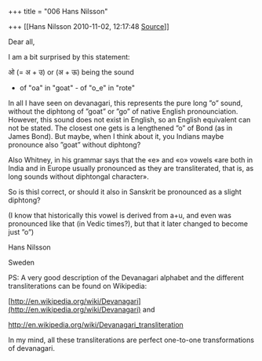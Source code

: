 +++
title = "006 Hans Nilsson"

+++
[[Hans Nilsson	2010-11-02, 12:17:48 [Source](https://groups.google.com/g/samskrita/c/TeaVuQstr_Q)]]



Dear all,



I am a bit surprised by this statement:  
  

ओ (= अ + उ) or (अ + ऊ) being the sound

-   of "oa" in "goat" -   of "o_e" in "rote"

In all I have seen on devanagari, this represents the pure long ”o” sound, without the diphtong of ”goat” or ”go” of native English pronounciation. However, this sound does not exist in English, so an English equivalent can not be stated. The closest one gets is a lengthened ”o” of Bond (as in James Bond). But maybe, when I think about it, you Indians maybe pronounce also ”goat” without diphtong?



Also Whitney, in his grammar says that the «e» and «o» vowels «are both in India and in Europe usually pronounced as they are transliterated, that is, as long sounds without diphtongal character».



So is thisl correct, or should it also in Sanskrit be pronounced as a slight diphtong?

(I know that historically this vowel is derived from a+u, and even was pronounced like that (in Vedic times?), but that it later changed to become just ”o”)



Hans Nilsson

Sweden



PS: A very good description of the Devanagari alphabet and the different transliterations can be found on Wikipedia:

[http://en.wikipedia.org/wiki/Devanagari](http://en.wikipedia.org/wiki/Devanagari) and

<http://en.wikipedia.org/wiki/Devanagari_transliteration>



In my mind, all these transliterations are perfect one-to-one transformations of devanagari.

